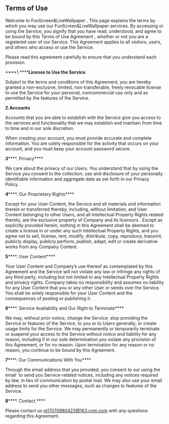 **Terms of** **Use**
--------------------

Welcome to FunScreen&LiveWallpaper . This page explains the terms by which you may use our FunScreen&LiveWallpaper services. By accessing or using the Service, you signify that you have read, understood, and agree to be bound by this Terms of Use Agreement , whether or not you are a registered user of our Service. This Agreement applies to all visitors, users, and others who access or use the Service.

Please read this agreement carefully to ensure that you understand each provision.

****1.********License to Use the Service****

Subject to the terms and conditions of this Agreement, you are hereby granted a non-exclusive, limited, non-transferable, freely revocable license to use the Service for your personal, noncommercial use only and as permitted by the features of the Service.

****2.Accounts****

Accounts that you are able to establish with the Service give you access to the services and functionality that we may establish and maintain from time to time and in our sole discretion.

When creating your account, you must provide accurate and complete information. You are solely responsible for the activity that occurs on your account, and you must keep your account password secure.

****3********. Privacy****

We care about the privacy of our Users. You understand that by using the Service you consent to the collection, use and disclosure of your personally identifiable information and aggregate data as set forth in our Privacy Policy.

****4********. Our Proprietary Rights****

Except for your User Content, the Service and all materials and information therein or transferred thereby, including, without limitation, and User Content belonging to other Users, and all Intellectual Property Rights related thereto, are the exclusive property of Company and its licensors . Except as explicitly provided herein, nothing in this Agreement shall be deemed to create a license in or under any such Intellectual Property Rights, and you agree not to sell, license, rent, modify, distribute, copy, reproduce, transmit, publicly display, publicly perform, publish, adapt, edit or create derivative works from any Company Content.

****5********. User Content****

Your User Content and Company’s use thereof as contemplated by this Agreement and the Service will not violate any law or infringe any rights of any third party, including but not limited to any Intellectual Property Rights and privacy rights. Company takes no responsibility and assumes no liability for any User Content that you or any other User or sends over the Service. You shall be solely responsible for your User Content and the consequences of posting or publishing it.

****6********. Service Availability and Our Right to Terminate****

We may, without prior notice, change the Service; stop providing the Service or features of the Service, to you or to Users generally; or create usage limits for the Service. We may permanently or temporarily terminate or suspend your access to the Service without notice and liability for any reason, including if in our sole determination you violate any provision of this Agreement, or for no reason. Upon termination for any reason or no reason, you continue to be bound by this Agreement.

****7********. Our Communications With You****

Through the email address that you provided, you consent to our using the email  to send you Service-related notices, including any notices required by law, in lieu of communication by postal mail. We may also use your email address to send you other messages, such as changes to features of the Service.

****8********. Contact.****

Please contact us m17070980423@163.com.com with any questions regarding this Agreement.